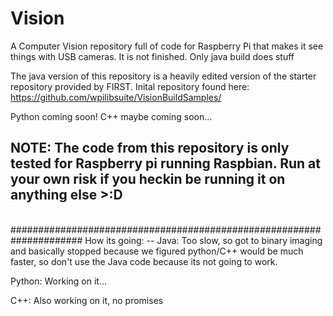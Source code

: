 # Vision
A Computer Vision repository full of code for Raspberry Pi that makes it see things with USB cameras. It is not finished. Only java build does stuff

The java version of this repository is a heavily edited version of the starter repository provided by FIRST. Inital repository found here: https://github.com/wpilibsuite/VisionBuildSamples/

Python coming soon!
C++ maybe coming soon...

NOTE: The code from this repository is only tested for Raspberry pi running Raspbian. Run at your own risk if you heckin be running it on anything else >:D
----------------------
<br>
#####################################################################
How its going: 
--
Java: Too slow, so got to binary imaging and basically stopped because we figured python/C++ would be much faster, so don't use the Java code because its not going to work.

Python: Working on it...

C++: Also working on it, no promises
